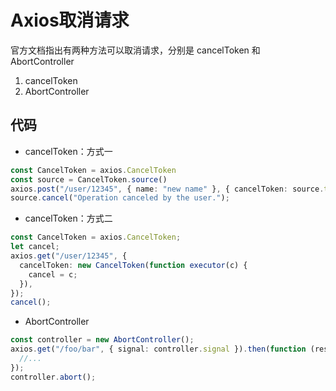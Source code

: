 # Axios取消请求

官方文档指出有两种方法可以取消请求，分别是 cancelToken ​和 AbortController​

1. cancelToken
2. AbortController​

## 代码

* cancelToken：方式一

```ts
const CancelToken = axios.CancelToken
const source = CancelToken.source()
axios.post("/user/12345", { name: "new name" }, { cancelToken: source.token });
source.cancel("Operation canceled by the user.");
```

* cancelToken：方式二

```ts
const CancelToken = axios.CancelToken;
let cancel;
axios.get("/user/12345", {
  cancelToken: new CancelToken(function executor(c) {
    cancel = c;
  }),
});
cancel();
```

* AbortController

```ts
const controller = new AbortController();
axios.get("/foo/bar", { signal: controller.signal }).then(function (response) {
  //...
});
controller.abort();
```
